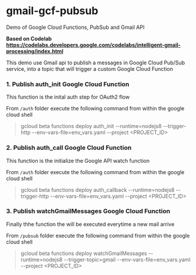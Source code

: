 # gmail-gcf-pubsub
Demo of Google Cloud Functions, PubSub and Gmail API

**Based on Codelab
https://codelabs.developers.google.com/codelabs/intelligent-gmail-processing/index.html**

This demo use Gmail api to publish a messages in Google Cloud Pub/Sub service, into a topic that will trigger a custom Google Cloud Function

### 1. Publish auth_init Google Cloud Function

This function is the inital auth step for OAuth2 flow

From `/auth` folder execute the following command from within the google cloud shell

>gcloud beta functions deploy auth_init --runtime=nodejs8 --trigger-http --env-vars-file=env_vars.yaml --project <PROJECT_ID>

### 2. Publish auth_call Google Cloud Function

This function is the initialize the Google API watch function

From `/auth` folder execute the following command from within the google cloud shell

>gcloud beta functions deploy auth_callback --runtime=nodejs8 --trigger-http --env-vars-file=env_vars.yaml --project <PROJECT_ID>

### 3. Publish watchGmailMessages Google Cloud Function

Finally thhe function the will be executed everytime a new mail arrive

From `/pubsub` folder execute the following command from within the google cloud shell

>gcloud beta functions deploy watchGmailMessages --runtime=nodejs8 --trigger-topic=gmail --env-vars-file=env_vars.yaml --project <PROJECT_ID>

